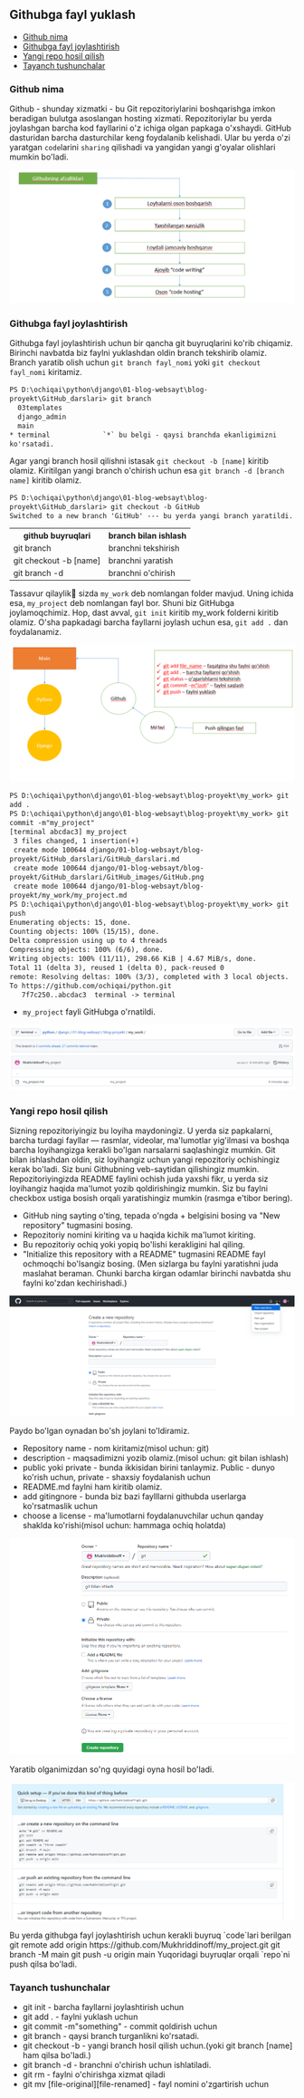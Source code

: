 ## Githubga fayl yuklash

* [Github nima](#github-nima)
* [Githubga fayl joylashtirish](#githubga-fayl-joylashtirish)
* [Yangi repo hosil qilish](#yangi-repo-hosil-qilish)
* [Tayanch tushunchalar](#tayanch-tushunchalar)


### Github nima
Github - shunday xizmatki - bu Git repozitoriylarini boshqarishga imkon beradigan 
bulutga asoslangan hosting xizmati.
Repozitoriylar bu yerda joylashgan barcha kod fayllarini o'z ichiga olgan papkaga o'xshaydi. GitHub dasturidan barcha dasturchilar keng foydalanib kelishadi.
Ular bu yerda o'zi yaratgan `code`larini `sharing` qilishadi va yangidan yangi g'oyalar olishlari mumkin bo'ladi.

<p>
    <img src=".\images\github_1.png">
</p> 

### Githubga fayl joylashtirish

Githubga fayl joylashtirish uchun bir qancha git buyruqlarini ko'rib chiqamiz. Birinchi navbatda biz faylni yuklashdan oldin
branch tekshirib olamiz. Branch yaratib olish uchun `git branch fayl_nomi` yoki `git checkout fayl_nomi`
kiritamiz.
```console
PS D:\ochiqai\python\django\01-blog-websayt\blog-proyekt\GitHub_darslari> git branch
  03templates
  django_admin
  main
* terminal             `*` bu belgi - qaysi branchda ekanligimizni ko'rsatadi.
```
Agar yangi branch hosil qilishni istasak `git checkout -b [name]` kiritib olamiz.
Kiritilgan yangi branch o'chirish uchun esa `git branch -d [branch name]` kiritib olamiz.
```console
PS D:\ochiqai\python\django\01-blog-websayt\blog-proyekt\GitHub_darslari> git checkout -b GitHub
Switched to a new branch 'GitHub' --- bu yerda yangi branch yaratildi.
```
<table>
  <tr>
    <th>github buyruqlari</th>
    <th>branch bilan ishlash</th>
  </tr>
  <tr>
    <td>git branch</td>
    <td>branchni tekshirish</td>
  </tr>
  <tr>
    <td>git checkout -b [name]</td>
    <td>branchni yaratish</td>
  </tr>
  <tr>
    <td>git branch -d</td>
    <td>branchni o'chirish</td>
  </tr>
</table>

Tassavur qilaylik🤔 sizda `my_work` deb nomlangan folder mavjud. Uning ichida esa, `my_project` deb nomlangan fayl bor.
Shuni biz GitHubga joylamoqchimiz. Hop, dast avval, `git init` kiritib my_work folderni kiritib olamiz. 
O'sha papkadagi barcha fayllarni joylash uchun esa, `git add .` dan foydalanamiz.

<p>
    <img src=".\images\github_2.png">
</p>

```console
PS D:\ochiqai\python\django\01-blog-websayt\blog-proyekt\my_work> git add .
PS D:\ochiqai\python\django\01-blog-websayt\blog-proyekt\my_work> git commit -m"my_project"
[terminal abcdac3] my_project
 3 files changed, 1 insertion(+)
 create mode 100644 django/01-blog-websayt/blog-proyekt/GitHub_darslari/GitHub_darslari.md
 create mode 100644 django/01-blog-websayt/blog-proyekt/GitHub_darslari/GitHub_images/GitHub.png
 create mode 100644 django/01-blog-websayt/blog-proyekt/my_work/my_project.md
PS D:\ochiqai\python\django\01-blog-websayt\blog-proyekt\my_work> git push
Enumerating objects: 15, done.
Counting objects: 100% (15/15), done.
Delta compression using up to 4 threads
Compressing objects: 100% (6/6), done.
Writing objects: 100% (11/11), 298.66 KiB | 4.67 MiB/s, done.
Total 11 (delta 3), reused 1 (delta 0), pack-reused 0
remote: Resolving deltas: 100% (3/3), completed with 3 local objects.
To https://github.com/ochiqai/python.git
   7f7c250..abcdac3  terminal -> terminal
```

* `my_project` fayli GitHubga o'rnatildi.

<p align="center">
    <img src=".\images\GitHubga_fayl_yuklash.png">
</p>

### Yangi repo hosil qilish

Sizning repozitoriyingiz bu loyiha maydoningiz. U yerda siz papkalarni, barcha turdagi fayllar — rasmlar,
videolar, ma'lumotlar yig'ilmasi va boshqa barcha loyihangizga kerakli bo'lgan narsalarni saqlashingiz mumkin.
Git bilan ishlashdan oldin, siz loyihangiz uchun yangi repozitoriy ochishingiz kerak bo'ladi. Siz buni Githubning
veb-saytidan qilishingiz mumkin.
Repozitoriyingizda README faylini ochish juda yaxshi fikr, u yerda siz loyihangiz haqida ma'lumot yozib
qoldirishingiz mumkin. Siz bu faylni checkbox ustiga bosish orqali yaratishingiz mumkin (rasmga e'tibor bering).
<ul>
    <li>GitHub ning sayting o'ting, tepada o'ngda + belgisini bosing va "New repository" tugmasini bosing.
</li>
    <li>Repozitoriy nomini kiriting va u haqida kichik ma'lumot kiriting.
</li>
    <li>Bu repozitoriy ochiq yoki yopiq bo'lishi kerakligini hal qiling.
</li>
    <li>"Initialize this repository with a README" tugmasini README fayl ochmoqchi bo'lsangiz bosing. (Men
sizlarga bu faylni yaratishni juda maslahat beraman. Chunki barcha kirgan odamlar birinchi navbatda shu
faylni ko'zdan kechirishadi.)</li>
</ul>

<p>
    <img src=".\images\github_repo.png">
</p>
Paydo bo'lgan oynadan bo'sh joylani to'ldiramiz.

<ul>
    <li>Repository name - nom kiritamiz(misol uchun: git)
</li>
    <li>description - maqsadimizni yozib olamiz.(misol uchun: git bilan ishlash)
</li>
    <li>public yoki private - bunda ikkisidan birini tanlaymiz. Public - dunyo ko'rish uchun, private - shaxsiy foydalanish uchun
</li>
    <li>README.md faylni ham kiritib olamiz.
</li>
    <li>add gitingnore - bunda biz bazi faylllarni githubda userlarga ko'rsatmaslik uchun
</li>
    <li>choose a license - ma'lumotlarni foydalanuvchilar uchun qanday shaklda ko'rishi(misol uchun: hammaga ochiq holatda)
</li>
</ul>
<p>
    <img src=".\images\github_repo_1.png">
</p>

Yaratib olganimizdan so'ng quyidagi oyna hosil bo'ladi.
<p>
    <img src=".\images\github_repo_2.png">
</p>
Bu yerda githubga fayl joylashtirish uchun kerakli buyruq `code`lari berilgan
git remote add origin https://github.com/Mukhriddinoff/my_project.git
git branch -M main
git push -u origin main
Yuqoridagi buyruqlar orqali `repo`ni push qilsa bo'ladi.

### Tayanch tushunchalar
<ul>
    <li>git init - barcha fayllarni joylashtirish uchun</li>
    <li>git add . - faylni yuklash uchun</li>
    <li>git commit -m"something" - commit qoldirish uchun</li>
    <li>git branch - qaysi branch turganlikni ko'rsatadi.</li>
    <li>git checkout -b - yangi branch hosil qilish uchun.(yoki git branch [name] ham qilsa bo'ladi.)</li>
    <li>git branch -d - branchni o'chirish uchun ishlatiladi.</li>
    <li>git rm - faylni o'chirishga xizmat qiladi</li>
    <li>git mv [file-original][file-renamed] - fayl nomini o'zgartirish uchun</li>
</ul>

